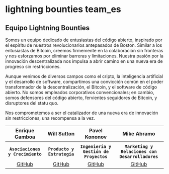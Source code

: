 # lightning bounties team\_es

## Equipo Lightning Bounties

Somos un equipo dedicado de entusiastas del código abierto, inspirado por el espíritu de nuestros revolucionarios antepasados ​​de Boston. Similar a los entusiastas de Bitcoin, creemos firmemente en la colaboración sin fronteras y nos esforzamos por eliminar barreras y limitaciones. Nuestra pasión por la innovación descentralizada nos impulsa a abrir camino en una nueva era de progreso sin restricciones.

Aunque venimos de diversos campos como el cripto, la inteligencia artificial y el desarrollo de software, compartimos una convicción común en el poder transformador de la descentralización, el Bitcoin, y el software de código abierto. No somos empleados corporativos convencionales; en cambio, somos defensores del código abierto, fervientes seguidores de Bitcoin, y disruptores del statu quo.

Nos comprometemos a ser el catalizador de una nueva era de innovación sin restricciones, una recompensa a la vez.

<table data-full-width="true"><thead><tr><th align="center">Enrique Gamboa</th><th align="center">Will Sutton</th><th align="center">Pavel Kononov</th><th align="center">Mike Abramo</th></tr></thead><tbody><tr><td align="center"></td><td align="center"></td><td align="center"></td><td align="center"></td></tr><tr><td align="center"><strong><code>Asociaciones y Crecimiento</code></strong></td><td align="center"><strong><code>Producto y Estrategia</code></strong></td><td align="center"><strong><code>Ingeniería y Gestión de Proyectos</code></strong></td><td align="center"><strong><code>Marketing y Relaciones con Desarrolladores</code></strong></td></tr><tr><td align="center"><a href="https://github.com/jegamboafuentes">GitHub</a></td><td align="center"><a href="https://github.com/sutt">GitHub</a></td><td align="center"><a href="https://github.com/super-jaba">GitHub</a></td><td align="center"><a href="https://github.com/SonnyMonroe">GitHub</a></td></tr></tbody></table>
